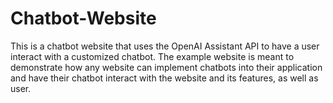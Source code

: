 # Chatbot-Website

This is a chatbot website that uses the OpenAI Assistant API to have a user interact with a customized chatbot.
The example website is meant to demonstrate how any website can implement chatbots into their application and have 
their chatbot interact with the website and its features, as well as user.